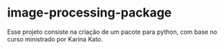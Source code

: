 # image-processing-package
Esse projeto consiste na criação de um pacote para python, com base no curso ministrado por Karina Kato.
